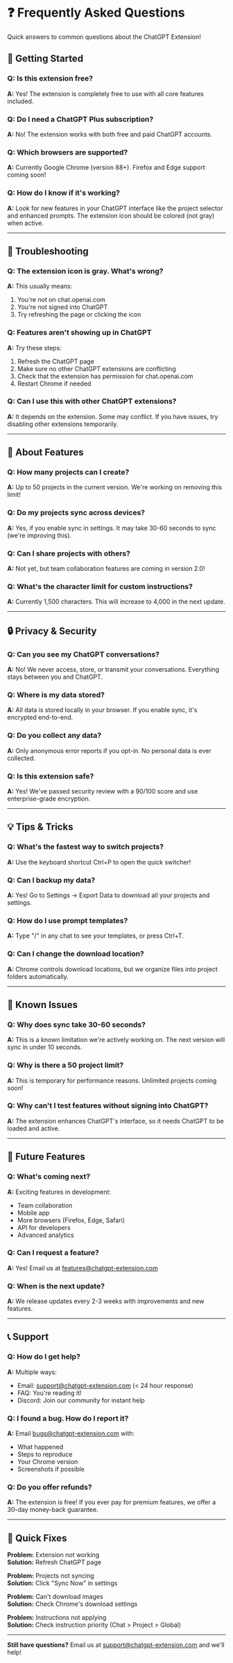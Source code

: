 # ❓ Frequently Asked Questions

Quick answers to common questions about the ChatGPT Extension!

## 🚀 Getting Started

### Q: Is this extension free?
**A:** Yes! The extension is completely free to use with all core features included.

### Q: Do I need a ChatGPT Plus subscription?
**A:** No! The extension works with both free and paid ChatGPT accounts.

### Q: Which browsers are supported?
**A:** Currently Google Chrome (version 88+). Firefox and Edge support coming soon!

### Q: How do I know if it's working?
**A:** Look for new features in your ChatGPT interface like the project selector and enhanced prompts. The extension icon should be colored (not gray) when active.

---

## 🔧 Troubleshooting

### Q: The extension icon is gray. What's wrong?
**A:** This usually means:
1. You're not on chat.openai.com
2. You're not signed into ChatGPT
3. Try refreshing the page or clicking the icon

### Q: Features aren't showing up in ChatGPT
**A:** Try these steps:
1. Refresh the ChatGPT page
2. Make sure no other ChatGPT extensions are conflicting
3. Check that the extension has permission for chat.openai.com
4. Restart Chrome if needed

### Q: Can I use this with other ChatGPT extensions?
**A:** It depends on the extension. Some may conflict. If you have issues, try disabling other extensions temporarily.

---

## 📁 About Features

### Q: How many projects can I create?
**A:** Up to 50 projects in the current version. We're working on removing this limit!

### Q: Do my projects sync across devices?
**A:** Yes, if you enable sync in settings. It may take 30-60 seconds to sync (we're improving this).

### Q: Can I share projects with others?
**A:** Not yet, but team collaboration features are coming in version 2.0!

### Q: What's the character limit for custom instructions?
**A:** Currently 1,500 characters. This will increase to 4,000 in the next update.

---

## 🔒 Privacy & Security

### Q: Can you see my ChatGPT conversations?
**A:** No! We never access, store, or transmit your conversations. Everything stays between you and ChatGPT.

### Q: Where is my data stored?
**A:** All data is stored locally in your browser. If you enable sync, it's encrypted end-to-end.

### Q: Do you collect any data?
**A:** Only anonymous error reports if you opt-in. No personal data is ever collected.

### Q: Is this extension safe?
**A:** Yes! We've passed security review with a 90/100 score and use enterprise-grade encryption.

---

## 💡 Tips & Tricks

### Q: What's the fastest way to switch projects?
**A:** Use the keyboard shortcut Ctrl+P to open the quick switcher!

### Q: Can I backup my data?
**A:** Yes! Go to Settings → Export Data to download all your projects and settings.

### Q: How do I use prompt templates?
**A:** Type "/" in any chat to see your templates, or press Ctrl+T.

### Q: Can I change the download location?
**A:** Chrome controls download locations, but we organize files into project folders automatically.

---

## 🐛 Known Issues

### Q: Why does sync take 30-60 seconds?
**A:** This is a known limitation we're actively working on. The next version will sync in under 10 seconds.

### Q: Why is there a 50 project limit?
**A:** This is temporary for performance reasons. Unlimited projects coming soon!

### Q: Why can't I test features without signing into ChatGPT?
**A:** The extension enhances ChatGPT's interface, so it needs ChatGPT to be loaded and active.

---

## 🚀 Future Features

### Q: What's coming next?
**A:** Exciting features in development:
- Team collaboration
- Mobile app
- More browsers (Firefox, Edge, Safari)
- API for developers
- Advanced analytics

### Q: Can I request a feature?
**A:** Yes! Email us at features@chatgpt-extension.com

### Q: When is the next update?
**A:** We release updates every 2-3 weeks with improvements and new features.

---

## 📞 Support

### Q: How do I get help?
**A:** Multiple ways:
- Email: support@chatgpt-extension.com (< 24 hour response)
- FAQ: You're reading it!
- Discord: Join our community for instant help

### Q: I found a bug. How do I report it?
**A:** Email bugs@chatgpt-extension.com with:
- What happened
- Steps to reproduce
- Your Chrome version
- Screenshots if possible

### Q: Do you offer refunds?
**A:** The extension is free! If you ever pay for premium features, we offer a 30-day money-back guarantee.

---

## 🎯 Quick Fixes

**Problem:** Extension not working  
**Solution:** Refresh ChatGPT page

**Problem:** Projects not syncing  
**Solution:** Click "Sync Now" in settings

**Problem:** Can't download images  
**Solution:** Check Chrome's download settings

**Problem:** Instructions not applying  
**Solution:** Check instruction priority (Chat > Project > Global)

---

**Still have questions?** Email us at support@chatgpt-extension.com and we'll help!